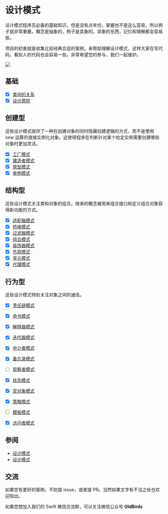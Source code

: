 # 设计模式

设计模式程序员必备的基础知识，但是没有点年份，掌握也不是这么容易，所以例子就非常重要。概念是抽象的，例子是具象的。具象的东西，记忆和理解都会容易些。

项目的初衷就是收集比较经典合适的案例，来帮助理解设计模式，这样大家在写代码，看别人的代码也会容易一些。非常希望您的参与，我们一起维护。

![](http://blog.loveli.site/mweb/16169324651038.jpg)


## 基础

* [x] [类间的关系](https://github.com/swiftdo/design-patterns/blob/master/0.%20Class%20Releation.md)
* [x] [设计原则](https://github.com/swiftdo/design-patterns/blob/master/0.1%20Design%20Principles.md) 

## 创建型

这些设计模式提供了一种在创建对象的同时隐藏创建逻辑的方式，而不是使用 new 运算符直接实例化对象。这使得程序在判断针对某个给定实例需要创建哪些对象时更加灵活。

* [x] [工厂模式](https://github.com/swiftdo/design-patterns/blob/master/1.%20Factory%20Pattern.md)
* [x] [建造者模式](https://github.com/swiftdo/design-patterns/blob/master/2.%20Builder%20Pattern.md)
* [x] [原型模式](https://github.com/swiftdo/design-patterns/blob/master/3.%20Prototype%20Pattern.md)
* [x] [单例模式](https://github.com/swiftdo/design-patterns/blob/master/4.Singleton%20Pattern.md)

## 结构型

这些设计模式关注类和对象的组合。继承的概念被用来组合接口和定义组合对象获得新功能的方式。

* [x] [适配器模式](https://github.com/swiftdo/design-patterns/blob/master/5.%20Adapter%20Pattern.md)
* [x] [桥接模式](https://github.com/swiftdo/design-patterns/blob/master/6.%20Bridge%20Pattern.md)
* [x] [过滤器模式](https://github.com/swiftdo/design-patterns/blob/master/7.%20Filter%E3%80%81Criteria%20Pattern.md)
* [x] [组合模式](https://github.com/swiftdo/design-patterns/blob/master/8.%20Composite%20Pattern.md)
* [x] [装饰器模式](https://github.com/swiftdo/design-patterns/blob/master/9.%20Decorator%20Pattern.md)
* [x] [外观模式](https://github.com/swiftdo/design-patterns/blob/master/10.%20Facade%20Pattern.md)
* [x] [享元模式](https://github.com/swiftdo/design-patterns/blob/master/11.%20Flyweight%20Pattern.md)
* [x] [代理模式](https://github.com/swiftdo/design-patterns/blob/master/12.%20Proxy%20Pattern.md)

## 行为型

这些设计模式特别关注对象之间的通信。

* [x] [责任链模式](https://github.com/swiftdo/design-patterns/blob/master/13.%20Chain%20of%20Responsibility%20Pattern.md)
* [x] [命令模式](https://github.com/swiftdo/design-patterns/blob/master/14.%20Command%20Pattern.md)
* [x] [解释器模式](https://github.com/swiftdo/design-patterns/blob/master/15.%20Interpreter%20Pattern.md)
* [x] [迭代器模式](https://github.com/swiftdo/design-patterns/blob/master/16.%20Iterator%20Pattern.md)
* [x] [中介者模式](https://github.com/swiftdo/design-patterns/blob/master/17.%20Mediator%20Pattern.md)
* [x] [备忘录模式](https://github.com/swiftdo/design-patterns/blob/master/18.%20Memento%20Pattern.md)
* [ ] [观察者模式](https://github.com/swiftdo/design-patterns/blob/master/19.%20Observer%20Pattern.md)
* [x] [状态模式](https://github.com/swiftdo/design-patterns/blob/master/20.%20State%20Pattern.md)
* [x] [空对象模式](https://github.com/swiftdo/design-patterns/blob/master/21.%20Null%20Object%20Pattern.md)
* [x] [策略模式](https://github.com/swiftdo/design-patterns/blob/master/22.%20Strategy%20Pattern.md)
* [ ] [模板模式](https://github.com/swiftdo/design-patterns/blob/master/23.%20Template%20Pattern.md)
* [x] [访问者模式](https://github.com/swiftdo/design-patterns/blob/master/24.%20Visitor%20Pattern.md)


## 参阅
* [设计模式](https://www.runoob.com/design-pattern/design-pattern-intro.html)
* [设计模式](https://refactoringguru.cn/design-patterns/factory-method)


## 交流

如果您有更好的案例，不防提 issue，或者提 PR。当然如果文字有不当之处也欢迎指出。

如果您想加入我们的 Swift 微信交流群，可以关注微信公众号 **OldBirds**


